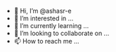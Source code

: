 - 👋 Hi, I’m @ashasr-e
- 👀 I’m interested in ...
- 🌱 I’m currently learning ...
- 💞️ I’m looking to collaborate on ...
- 📫 How to reach me ...

<!---
ashasr-e/ashasr-e is a ✨ special ✨ repository because its `README.md` (this file) appears on your GitHub profile.
You can click the Preview link to take a look at your changes.
--->
